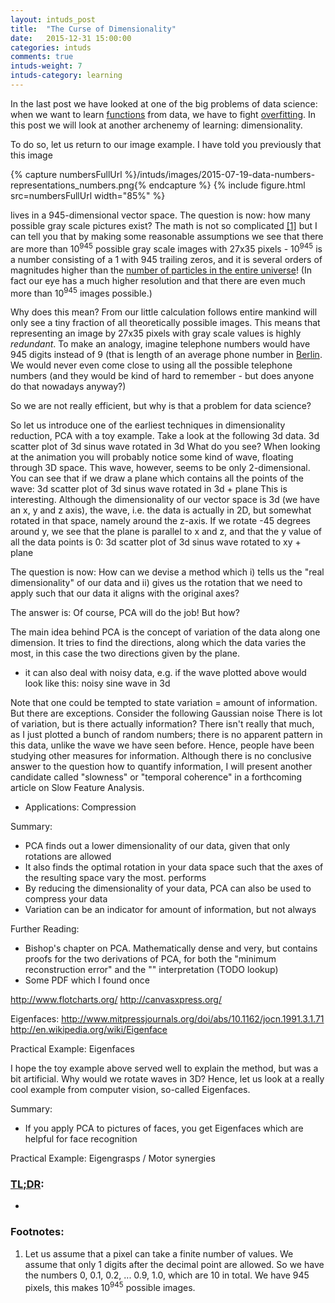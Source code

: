 ```yaml
---
layout: intuds_post
title:  "The Curse of Dimensionality"
date:   2015-12-31 15:00:00
categories: intuds
comments: true
intuds-weight: 7
intuds-category: learning
---
```


In the last post we have looked at one of the big problems of data science: when we want to learn [functions](/intuds/2015/07/20/functions.html) from data, we have to fight [overfitting](/intuds/2015/08/07/overfitting.html). In this post we will look at another archenemy of learning: dimensionality.

To do so, let us return to our image example. I have told you previously that this image

{% capture numbersFullUrl %}/intuds/images/2015-07-19-data-numbers-representations_numbers.png{% endcapture %}
{% include figure.html src=numbersFullUrl width="85%" %}

lives in a 945-dimensional vector space. The question is now: how many possible gray scale pictures exist? The math is not so complicated [[1]](#[1]) but I can tell you that by making some reasonable assumptions we see that there are more than 10<sup>945</sup> possible gray scale images with 27x35 pixels - 10<sup>945</sup> is a number consisting of a 1 with 945 trailing zeros, and it is several orders of magnitudes higher than the [number of particles in the entire universe](http://www.quora.com/How-many-particles-are-there-in-the-universe)! (In fact our eye has a much higher resolution and that there are even much more than 10<sup>945</sup> images possible.)

Why does this mean? From our little calculation follows entire mankind will only see a tiny fraction of all theoretically possible images. This means that representing an image by 27x35 pixels with gray scale values is highly *redundant*. To make an analogy, imagine telephone numbers would have 945 digits instead of 9 (that is length of an average phone number in [Berlin](http://www.berlin.de). We would never even come close to using all the possible telephone numbers (and they would be kind of hard to remember - but does anyone do that nowadays anyway?)

So we are not really efficient, but why is that a problem for data science?

So let us introduce one of the earliest techniques in dimensionality reduction, PCA with a toy example. Take a look at the following 3d data.
     3d scatter plot of 3d sinus wave rotated in 3d
What do you see? When looking at the animation you will probably notice some kind of wave, floating through 3D space. This wave, however, seems to be only 2-dimensional. You can see that if we draw a plane which contains all the points of the wave:
     3d scatter plot of 3d sinus wave rotated in 3d + plane
This is interesting. Although the dimensionality of our vector space is 3d (we have an x, y and z axis), the wave, i.e. the data is actually in 2D, but somewhat rotated in that space, namely around the z-axis. If we rotate -45 degrees around y, we see that the plane is parallel to x and z, and that the y value of all the data points is 0:
     3d scatter plot of 3d sinus wave rotated to xy + plane

The question is now: How can we devise a method which i) tells us the "real dimensionality" of our data and ii) gives us the rotation that we need to apply such that our data it aligns with the original axes?

The answer is: Of course, PCA will do the job! But how?

The main idea behind PCA is the concept of variation of the data along one dimension. It tries to find the directions, along which the data varies the most, in this case the two directions given by the plane.

- it can also deal with noisy data, e.g. if the wave plotted above would look like this:
     noisy sine wave in 3d

Note that one could be tempted to state variation = amount of information. But there are exceptions. Consider the following 
     Gaussian noise
There is lot of variation, but is there actually information? There isn't really that much, as I just plotted a bunch of random numbers; there is no apparent pattern in this data, unlike the wave we have seen before. Hence, people have been studying other measures for information. Although there is no conclusive answer to the question how to quantify information, I will present another candidate called "slowness" or "temporal coherence" in a forthcoming article on Slow Feature Analysis.

- Applications: Compression

Summary:
- PCA finds out a lower dimensionality of our data, given that only rotations are allowed
- It also finds the optimal rotation in your data space such that the axes of the resulting space vary the most.
performs 
- By reducing the dimensionality of your data, PCA can also be used to compress your data
- Variation can be an indicator for amount of information, but not always


Further Reading:
- Bishop's chapter on PCA. Mathematically dense and very, but contains proofs for the two derivations of PCA, for both the "minimum reconstruction error" and the "" interpretation (TODO lookup) 
- Some PDF which I found once


http://www.flotcharts.org/
http://canvasxpress.org/

Eigenfaces:  http://www.mitpressjournals.org/doi/abs/10.1162/jocn.1991.3.1.71
http://en.wikipedia.org/wiki/Eigenface


Practical Example: Eigenfaces

I hope the toy example above served well to explain the method, but was a bit artificial. Why would we rotate waves in 3D? Hence, let us look at a really cool example from computer vision, so-called Eigenfaces. 

Summary:
- If you apply PCA to pictures of faces, you get Eigenfaces which are helpful for face recognition

Practical Example: Eigengrasps / Motor synergies






### [TL;DR](http://de.urbandictionary.com/define.php?term=tl%3Bdr):
- 

### <a name="further"></a>Footnotes:
1. <a name="[1]"></a>Let us assume that a pixel can take a finite number of values. We assume that only 1 digits after the decimal point are allowed. So we have the numbers 0, 0.1, 0.2, ... 0.9, 1.0, which are 10 in total. We have 945 pixels, this makes 10<sup>945</sup> possible images. 

